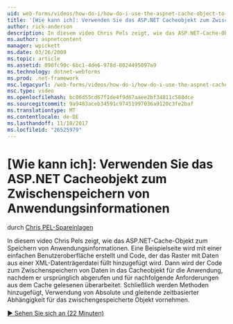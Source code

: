 ```yaml
---
uid: web-forms/videos/how-do-i/how-do-i-use-the-aspnet-cache-object-to-cache-application-information
title: '[Wie kann ich]: Verwenden Sie das ASP.NET Cacheobjekt zum Zwischenspeichern von Anwendungsinformationen | Microsoft Docs'
author: rick-anderson
description: In diesem video Chris Pels zeigt, wie das ASP.NET-Cache-Objekt zum Speichern von Anwendungsinformationen. Eine Beispielseite wird mit einer einfachen Benutzeroberfläche erstellt ein...
ms.author: aspnetcontent
manager: wpickett
ms.date: 03/26/2009
ms.topic: article
ms.assetid: 098fc90c-6bc1-4de6-978d-8024495097a9
ms.technology: dotnet-webforms
ms.prod: .net-framework
msc.legacyurl: /web-forms/videos/how-do-i/how-do-i-use-the-aspnet-cache-object-to-cache-application-information
msc.type: video
ms.openlocfilehash: bc06d55cd67f1de4f9d67aaee2bf34811c588dce
ms.sourcegitcommit: 9a9483aceb34591c97451997036a9120c3fe2baf
ms.translationtype: MT
ms.contentlocale: de-DE
ms.lasthandoff: 11/10/2017
ms.locfileid: "26525979"
---
```

<a name="how-do-i-use-the-aspnet-cache-object-to-cache-application-information"></a>[Wie kann ich]: Verwenden Sie das ASP.NET Cacheobjekt zum Zwischenspeichern von Anwendungsinformationen
====================
durch [Chris PEL-Spareinlagen](https://twitter.com/chrispels)

In diesem video Chris Pels zeigt, wie das ASP.NET-Cache-Objekt zum Speichern von Anwendungsinformationen. Eine Beispielseite wird mit einer einfachen Benutzeroberfläche erstellt und Code, der das Raster mit Daten aus einer XML-Datenträgerdatei füllt hinzugefügt wird. Dann wird der Code zum Zwischenspeichern von Daten in das Cacheobjekt für die Anwendung, nachdem er ursprünglich abgerufen und für nachfolgende Anforderungen aus dem Cache gelesenen überarbeitet. Schließlich werden Methoden hinzugefügt, Verwendung von Absolute und gleitende zeitbasierter Abhängigkeit für das zwischengespeicherte Objekt vornehmen.

[&#9654; Sehen Sie sich an (22 Minuten)](https://channel9.msdn.com/Blogs/ASP-NET-Site-Videos/how-do-i-use-the-aspnet-cache-object-to-cache-application-information)
